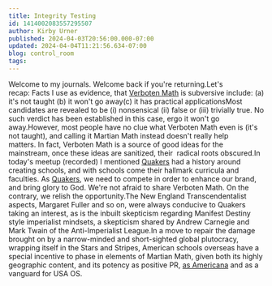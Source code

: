```yaml
---
title: Integrity Testing
id: 1414002083557295507
author: Kirby Urner
published: 2024-04-03T20:56:00.000-07:00
updated: 2024-04-04T11:21:56.634-07:00
blog: control_room
tags: 
---
```


Welcome to my journals. Welcome back if you're returning.Let's recap: Facts I use as evidence, that [Verboten Math](https://worldgame.blogspot.com/2016/08/vml-verboten-math-lab.html) is subversive include: (a) it's not taught (b) it won't go away(c) it has practical applicationsMost candidates are revealed to be (i) nonsensical (ii) false or (iii) trivially true. No such verdict has been established in this case, ergo it won't go away.However, most people have no clue what Verboten Math even is (it's not taught), and calling it Martian Math instead doesn't really help matters. In fact, Verboten Math is a source of good ideas for the mainstream, once these ideas are sanitized, their  radical roots obscured.In today's meetup (recorded) I mentioned [Quakers](https://worldgame.blogspot.com/2024/04/civil-war-history.html) had a history around creating schools, and with schools come their hallmark curricula and faculties. As [Quakers](https://worldgame.blogspot.com/2024/03/about-quakers.html), we need to compete in order to enhance our brand, and bring glory to God. We're not afraid to share Verboten Math. On the contrary, we relish the opportunity.The New England Transcendentalist aspects, Margaret Fuller and so on, were always conducive to Quakers taking an interest, as is the inbuilt skepticism regarding Manifest Destiny style imperialist mindsets, a skepticism shared by Andrew Carnegie and Mark Twain of the Anti-Imperialist League.In a move to repair the damage brought on by a narrow-minded and short-sighted global plutocracy, wrapping itself in the Stars and Stripes, American schools overseas have a special incentive to phase in elements of Martian Math, given both its highly geographic content, and its potency as positive PR, [as Americana](https://worldgame.blogspot.com/2024/02/americana.html) and as a vanguard for USA OS.
[](https://www.flickr.com/photos/kirbyurner/53631820894/in/dateposted/)